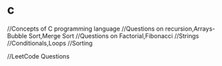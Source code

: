 # c
//Concepts of C programming language
//Questions on recursion,Arrays-Bubble Sort,Merge Sort
//Questions on Factorial,Fibonacci
//Strings
//Conditionals,Loops
//Sorting

//LeetCode Questions
